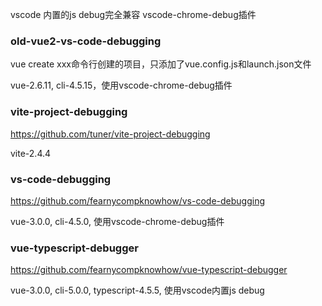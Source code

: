 vscode 内置的js debug完全兼容 vscode-chrome-debug插件



### old-vue2-vs-code-debugging

vue create xxx命令行创建的项目，只添加了vue.config.js和launch.json文件

vue-2.6.11, cli-4.5.15，使用vscode-chrome-debug插件



### vite-project-debugging

https://github.com/tuner/vite-project-debugging

vite-2.4.4



### vs-code-debugging

https://github.com/fearnycompknowhow/vs-code-debugging

vue-3.0.0, cli-4.5.0, 使用vscode-chrome-debug插件



### vue-typescript-debugger

https://github.com/fearnycompknowhow/vue-typescript-debugger

vue-3.0.0, cli-5.0.0, typescript-4.5.5, 使用vscode内置js debug









